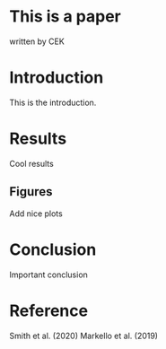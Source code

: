 # This is a paper
written by CEK

# Introduction
This is the introduction.

# Results
Cool results

## Figures
Add nice plots

# Conclusion
Important conclusion

# Reference
Smith et al. (2020)
Markello et al. (2019)

